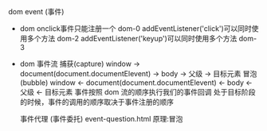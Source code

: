 dom event (事件)
- dom 
onclick事件只能注册一个 dom-0
addEventListener('click')可以同时使用多个方法 dom-2
addEventListener('keyup')可以同时使用多个方法 dom-3

- dom 事件流
  捕获(capture)
  window -> document(document.documentElevent) -> body -> 父级 -> 目标元素
  冒泡(bubble)
   window <- document(document.documentElevent) <- body <- 父级 <- 目标元素
   事件按照 dom 流的顺序执行我们的事件回调
   处于目标阶段的时候，事件的调用的顺序取决于事件注册的顺序

   事件代理 (事件委托)
   event-question.html
   原理:冒泡